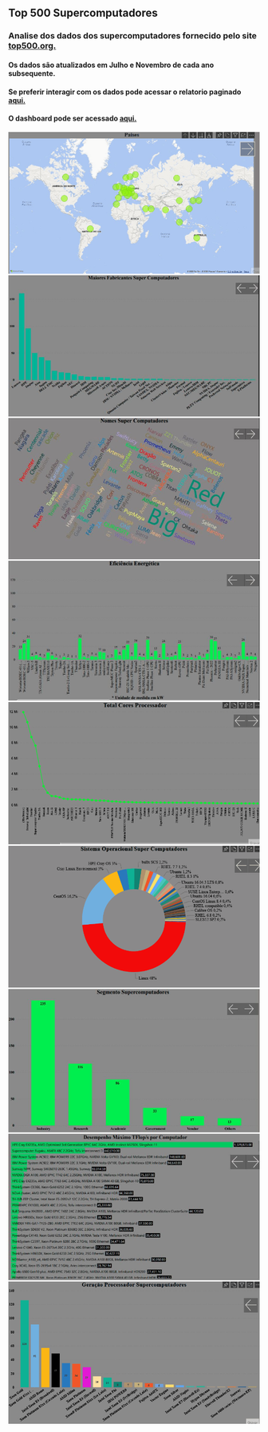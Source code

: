 ## Top 500 Supercomputadores

### Analise dos dados dos supercomputadores fornecido pelo site [top500.org.](https://top500.org/)
#### Os dados são atualizados em Julho e Novembro de cada ano subsequente.
#### Se preferir interagir com os dados pode acessar o relatorio paginado [aqui.](https://app.powerbi.com/view?r=eyJrIjoiNWE2MjA1YjQtOGRhMC00MmEyLTk3MzktZTk1Y2ViMmM0MTQ0IiwidCI6ImNkNTI3ZWFiLWFhZDMtNGNlNC05NWM3LWMwM2UyYzg1MGUyMSIsImMiOjF9)
#### O dashboard pode ser acessado [aqui.](https://app.powerbi.com/view?r=eyJrIjoiMTIxMWUwYmMtYjAwYS00ZGRjLTliMmItNTk4NjIyM2IwZWMxIiwidCI6ImNkNTI3ZWFiLWFhZDMtNGNlNC05NWM3LWMwM2UyYzg1MGUyMSIsImMiOjF9)

![](https://github.com/tiagojti/Analise_de_Dados/blob/main/Supercomputadores/Imagens/pais.gif)
![](https://github.com/tiagojti/Analise_de_Dados/blob/main/Supercomputadores/Imagens/Fabricantes.JPG)
![](https://github.com/tiagojti/Analise_de_Dados/blob/main/Supercomputadores/Imagens/Nomes.JPG)
![](https://github.com/tiagojti/Analise_de_Dados/blob/main/Supercomputadores/Imagens/eficiencia.JPG)
![](https://github.com/tiagojti/Analise_de_Dados/blob/main/Supercomputadores/Imagens/cores.gif)
![](https://github.com/tiagojti/Analise_de_Dados/blob/main/Supercomputadores/Imagens/pizza.gif)
![](https://github.com/tiagojti/Analise_de_Dados/blob/main/Supercomputadores/Imagens/Segmento.JPG)
![](https://github.com/tiagojti/Analise_de_Dados/blob/main/Supercomputadores/Imagens/Desempenho.JPG)
![](https://github.com/tiagojti/Analise_de_Dados/blob/main/Supercomputadores/Imagens/geracao.gif)
